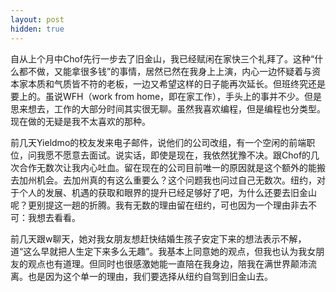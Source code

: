 ```yaml
---
layout: post
hidden: true
---
```

自从上个月中Chof先行一步去了旧金山，我已经赋闲在家快三个礼拜了。这种“什么都不做，又能拿很多钱”的事情，居然已然在我身上上演，内心一边怀疑着与资本家本质和气质皆不符的老板，一边又希望这样的日子能再次延长。但班终究还是要上的。虽说WFH（work from home，即在家工作），手头上的事并不少。但是思来想去，工作的大部分时间其实很无聊。虽然我喜欢编程，但是编程也分类型。现在做的无疑是我不太喜欢的那种。

前几天Yieldmo的校友发来电子邮件，说他们的公司改组，有一个空闲的前端职位，问我愿不愿意去面试。说实话，即使是现在，我依然犹豫不决。跟Chof的几次合作无数次让我内心吐血。留在现在的公司目前唯一的原因就是这个额外的能搬去加州机会。去加州真的有这么重要么？这个问题我也问过自己无数次。纽约，对于个人的发展、机遇的获取和眼界的提升已经足够好了吧，为什么还要去旧金山呢？更别提这一趟的折腾。我有无数的理由留在纽约，可也因为一个理由非去不可：我想去看看。

前几天跟w聊天，她对我女朋友想赶快结婚生孩子安定下来的想法表示不解，道“这么早就把人生定下来多么无趣”。我基本上同意她的观点，但我也认为我女朋友的观点也有道理。但同时也很感激她能一直陪在我身边，陪我在满世界颠沛流离。也是因为这个单一的理由，我们要选择从纽约自驾到旧金山去。